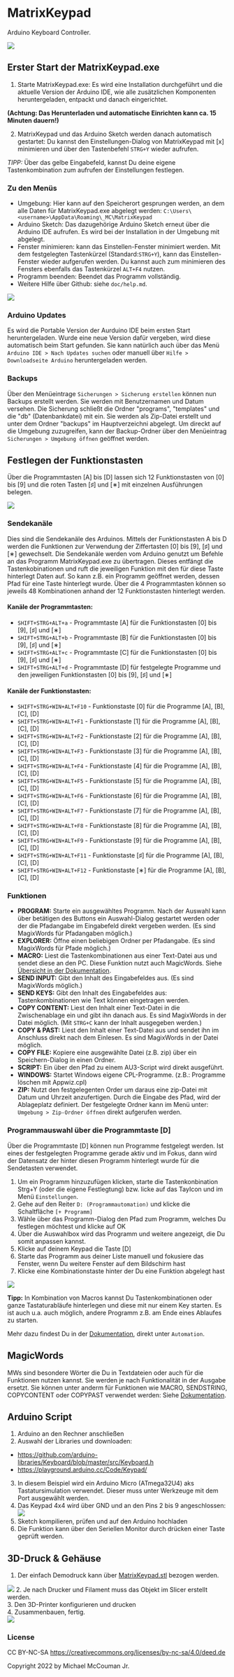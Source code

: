 # MatrixKeypad
Arduino Keyboard Controller.

<img src="https://github.com/ArduinoNanoProjects/MatrixKeypad/blob/main/screenshot1.jpg"/>


## Erster Start der MatrixKeypad.exe

1. Starte MatrixKeypad.exe: Es wird eine Installation durchgeführt und die aktuelle Version der Arduino IDE, wie alle zusätzlichen Komponenten heruntergeladen, entpackt und danach eingerichtet.

  **(Achtung: Das Herunterladen und automatische Einrichten kann ca. 15 Minuten dauern!)**

2. MatrixKeypad und das Arduino Sketch werden danach automatisch gestartet: Du kannst den Einstellungen-Dialog von MatrixKeypad mit [x] minimieren und über den Tastenbefehl `STRG+Y` wieder aufrufen. 

_TIPP:_ Über das gelbe Eingabefeld, kannst Du deine eigene Tastenkombination zum aufrufen der Einstellungen festlegen.

### Zu den Menüs
- Umgebung: Hier kann auf den Speicherort gesprungen werden, an dem alle Daten für MatrixKeypad.exe abgelegt werden:
`C:\Users\<username>\AppData\Roaming\_MC\MatrixKeypad`
- Arduino Sketch: Das dazugehörige Arduino Sketch erneut über die Arduino IDE aufrufen. Es wird bei der Installation in der Umgebung mit abgelegt.
- Fenster minimieren: kann das Einstellen-Fenster minimiert werden. Mit dem festgelegten Tastenkürzel (Standard:`STRG+Y`), kann das Einstellen-Fenster wieder aufgerufen werden. Du kannst auch zum minimieren des Fensters ebenfalls das Tastenkürzel `ALT+F4` nutzen.
- Programm beenden: Beendet das Programm vollständig.
- Weitere Hilfe über Github: siehe `doc/help.md`.

<img src="https://github.com/ArduinoNanoProjects/MatrixKeypad/blob/main/screenshot3.jpg"/>

### Arduino Updates
Es wird die Portable Version der Aurduino IDE beim ersten Start heruntergeladen. 
Wurde eine neue Version dafür vergeben, wird diese automatisch beim Start gefunden. 
Sie kann natürlich auch über das Menü `Arduino IDE > Nach Updates suchen` oder manuell über `Hilfe > Downloadseite Arduino` heruntergeladen werden.

### Backups 
Über den Menüeintrage `Sicherungen > Sicherung erstellen` können nun Backups erstellt werden. Sie werden mit Benutzernamen und Datum versehen. Die Sicherung schließt die Ordner "programs", "templates" und die "db" (Datenbankdatei) mit ein. Sie werden als Zip-Datei erstellt und unter dem Ordner "backups" im Hauptverzeichni abgelegt. Um direckt auf die Umgebung zuzugreifen, kann der Backup-Ordner über den Menüeintrag `Sicherungen > Umgebung öffnen` geöffnet werden.



## Festlegen der Funktionstasten

Über die Programmtasten [A] bis [D] lassen sich 12 Funktionstasten von [0] bis [9] und die roten Tasten [&#9839;] und [&lowast;] mit einzelnen Ausführungen belegen.

<img src="https://github.com/ArduinoNanoProjects/MatrixKeypad/blob/main/screenshot4.jpg"/>


### Sendekanäle

Dies sind die Sendekanäle des Arduinos. Mittels der Funktionstasten A bis D werden die Funktionen zur Verwendung der Ziffertasten [0] bis [9], [&#9839;] und [&lowast;] gewechselt. Die Sendekanäle werden vom Arduino genutzt um Befehle an das Programm MatrixKeypad.exe zu übertragen. Dieses entfängt die Tastenkobinationen und ruft die jeweiligen Funktion mit den für diese Taste hinterlegt Daten auf. So kann z.B. ein Programm geöffnet werden, dessen Pfad für eine Taste hinterlegt wurde. Über die 4 Programmtasten können so jeweils 48 Kombinationen anhand der 12 Funktionstasten hinterlegt werden.

#### Kanäle der Programmtasten:
- `SHIFT+STRG+ALT+a` - Programmtaste [A] für die Funktionstasten [0] bis [9], [&#9839;] und [&lowast;]<br>
- `SHIFT+STRG+ALT+b` - Programmtaste [B] für die Funktionstasten [0] bis [9], [&#9839;] und [&lowast;]<br>
- `SHIFT+STRG+ALT+c` - Programmtaste [C] für die Funktionstasten [0] bis [9], [&#9839;] und [&lowast;]<br>
- `SHIFT+STRG+ALT+d` - Programmtaste [D] für festgelegte Programme und den jeweiligen Funktionstasten [0] bis [9], [&#9839;] und [&lowast;]<br>

#### Kanäle der Funktionstasten:
- `SHIFT+STRG+WIN+ALT+F10` - Funktionstaste [0] für die Programme [A], [B], [C], [D] <br>
- `SHIFT+STRG+WIN+ALT+F1` - Funktionstaste [1] für die Programme [A], [B], [C], [D] <br>
- `SHIFT+STRG+WIN+ALT+F2` - Funktionstaste [2] für die Programme [A], [B], [C], [D] <br>
- `SHIFT+STRG+WIN+ALT+F3` - Funktionstaste [3] für die Programme [A], [B], [C], [D] <br>
- `SHIFT+STRG+WIN+ALT+F4` - Funktionstaste [4] für die Programme [A], [B], [C], [D] <br>
- `SHIFT+STRG+WIN+ALT+F5` - Funktionstaste [5] für die Programme [A], [B], [C], [D] <br>
- `SHIFT+STRG+WIN+ALT+F6` - Funktionstaste [6] für die Programme [A], [B], [C], [D] <br>
- `SHIFT+STRG+WIN+ALT+F7` - Funktionstaste [7] für die Programme [A], [B], [C], [D] <br>
- `SHIFT+STRG+WIN+ALT+F8` - Funktionstaste [8] für die Programme [A], [B], [C], [D] <br>
- `SHIFT+STRG+WIN+ALT+F9` - Funktionstaste [9] für die Programme [A], [B], [C], [D] <br>
- `SHIFT+STRG+WIN+ALT+F11` - Funktionstaste [&#9839;] für die Programme [A], [B], [C], [D] <br>
- `SHIFT+STRG+WIN+ALT+F12` - Funktionstaste [&lowast;] für die Programme [A], [B], [C], [D] <br>

### Funktionen
- **PROGRAM:** Starte ein ausgewähltes Programm. Nach der Auswahl kann über betätigen des Buttons ein Auswahl-Dialog gestartet werden oder der die Pfadangabe im Eingabefeld direkt vergeben werden. (Es sind MagixWords für Pfadangaben möglich.)
- **EXPLORER:** Öffne einen beliebigen Ordner per Pfadangabe. (Es sind MagixWords für Pfade möglich.)
- **MACRO:** Liest die Tastenkombinationen aus einer Text-Datei aus und sendet diese an den PC. Diese Funktion nutzt auch MagicWords. Siehe <a href="https://github.com/ArduinoNanoProjects/MatrixKeypad/blob/main/doc/help.md">Übersicht in der Dokumentation</a>.
- **SEND INPUT:** Gibt den Inhalt des Eingabefeldes aus. (Es sind MagixWords möglich.)
- **SEND KEYS:** Gibt den Inhalt des Eingabefeldes aus: Tastenkombinationen wie Text können eingetragen werden.
- **COPY CONTENT:** Liest den Inhalt einer Text-Datei in die Zwischenablage ein und gibt ihn danach aus. Es sind MagixWords in der Datei möglich. (Mit `STRG+C` kann der Inhalt ausgegeben werden.)
- **COPY & PAST:** Liest den Inhalt einer Text-Datei aus und sendet ihn im Anschluss direkt nach dem Einlesen. Es sind MagixWords in der Datei möglich. 
- **COPY FILE:** Kopiere eine ausgewählte Datei (z.B. zip) über ein Speichern-Dialog in einen Ordner. 
- **SCRIPT:** Ein über den Pfad zu einem AU3-Script wird direkt ausgeführt.
- **WINDOWS:** Startet Windows eigene CPL-Programme. (z.B.: Programme löschen mit Appwiz.cpl)
- **ZIP:** Nutzt den festgelegenten Order um daraus eine zip-Datei mit Datum und Uhrzeit anzufertigen. Durch die Eingabe des Pfad, wird der Ablageplatz definiert. Der festgelegte Ordner kann im Menü unter: `Umgebung > Zip-Ordner öffnen` direkt aufgerufen werden.


### Programmauswahl über die Programmtaste [D]
Über die Programmtaste [D] können nun Programme festgelegt werden. Ist eines der festgelegten Programme gerade aktiv und im Fokus, dann wird der Datensatz der hinter diesen Programm hinterlegt wurde für die Sendetasten verwendet.

1. Um ein Programm hinzuzufügen klicken, starte die Tastenkonbination Strg+Y (oder die eigene Festlegtung) bzw. licke auf das TayIcon und im Menü `Einstellungen`.
2. Gehe auf den Reiter `D: (Programmautomation)` und klicke die Schaltfläche `[+ Programm]`
3. Wähle über das Programm-Dialog den Pfad zum Programm, welches Du festlegen möchtest und klicke auf OK
4. Über die Auswahlbox wird das Programm und weitere angezeigt, die Du somit anpassen kannst.
5. Klicke auf deinem Keypad die Taste [D]
6. Starte das Programm aus deiner Liste manuell und fokusiere das Fenster, wenn Du weitere Fenster auf dem Bildschirm hast
7. Klicke eine Kombinationstaste hinter der Du eine Funktion abgelegt hast

<img src="https://github.com/ArduinoNanoProjects/MatrixKeypad/blob/main/screenshot7.jpg"/>

**Tipp:** In Kombination von Macros kannst Du Tastenkombinationen oder ganze Tastaturabläufe hinterlegen und diese mit nur einem Key starten. Es ist auch u.a. auch möglich, andere Programm z.B. am Ende eines Ablaufes zu starten.

Mehr dazu findest Du in der <a href="https://github.com/ArduinoNanoProjects/MatrixKeypad/blob/main/doc/help.md#Automation">Dokumentation</a>, direkt unter `Automation`.


## MagicWords

MWs sind besondere Wörter die Du in Textdateien oder auch für die Funktionen nutzen kannst. Sie werden je nach Funktionalität in der Ausgabe ersetzt. Sie können unter anderm für Funktionen wie MACRO, SENDSTRING, COPYCONTENT oder COPYPAST verwendet werden: Siehe <a href="https://github.com/ArduinoNanoProjects/MatrixKeypad/blob/main/doc/help.md#magicwords">Dokumentation</a>.


## Arduino Script

1. Arduino an den Rechner anschließen
2. Auswahl der Libraries und downloaden:
- https://github.com/arduino-libraries/Keyboard/blob/master/src/Keyboard.h
- https://playground.arduino.cc/Code/Keypad/
3. In diesem Beispiel wird ein Arduino Micro (ATmega32U4) aks Tastatursimulation verwendet.
Dieser muss unter Werkzeuge mit dem Port ausgewählt werden.
4. Das Keypad 4x4 wird über GND und an den Pins 2 bis 9 angeschlossen: <img src="https://github.com/ArduinoNanoProjects/MatrixKeypad/blob/main/screenshot5.jpg"/>
5. Sketch kompilieren, prüfen und auf den Arduino hochladen<br>
6. Die Funktion kann über den Seriellen Monitor durch drücken einer Taste geprüft werden.



## 3D-Druck & Gehäuse

1. Der einfach Demodruck kann über <a href="https://github.com/ArduinoNanoProjects/MatrixKeypad/blob/main/3dPrint/MatrixKeypad.stl">MatrixKeypad.stl</a> bezogen werden.
<img src="https://github.com/ArduinoNanoProjects/MatrixKeypad/blob/main/screenshot6.jpg"/>
2. Je nach Drucker und Filament muss das Objekt im Slicer erstellt werden.<br>
3. Den 3D-Printer konfigurieren und drucken  <br>
4. Zusammenbauen, fertig.<br>
<img src="https://github.com/ArduinoNanoProjects/MatrixKeypad/blob/main/screenshot2.jpg"/>


### License

CC BY-NC-SA
https://creativecommons.org/licenses/by-nc-sa/4.0/deed.de

Copyright 2022 by Michael McCouman Jr.